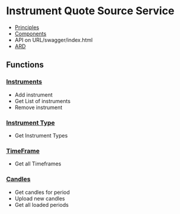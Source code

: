 # Instrument Quote Source Service
- [Principles](./doc/Principles.md)
- [Components](./doc/Component.drawio.svg)
- API on URL/swagger/index.html
- [ARD](./doc/ADR)

## Functions
### [Instruments](./src/App/Instrument.Quote.Source.App.Core/InstrumentAggregate/Interface/IInstrumentSrv.cs)
- Add instrument
- Get List of instruments
- Remove instrument

### [Instrument Type](./src/App/Instrument.Quote.Source.App.Core/InstrumentAggregate/Interface/IInstrumentTypeSrv.cs)
- Get Instrument Types

### [TimeFrame](./src/App/Instrument.Quote.Source.App.Core/TimeFrameAggregate/Interface/ITimeFrameSrv.cs)
- Get all Timeframes

### [Candles](./src/App/Instrument.Quote.Source.App.Core/CandleAggregate/Interface/ICandleSrv.cs)
- Get candles for period
- Upload new candles
- Get all loaded periods


